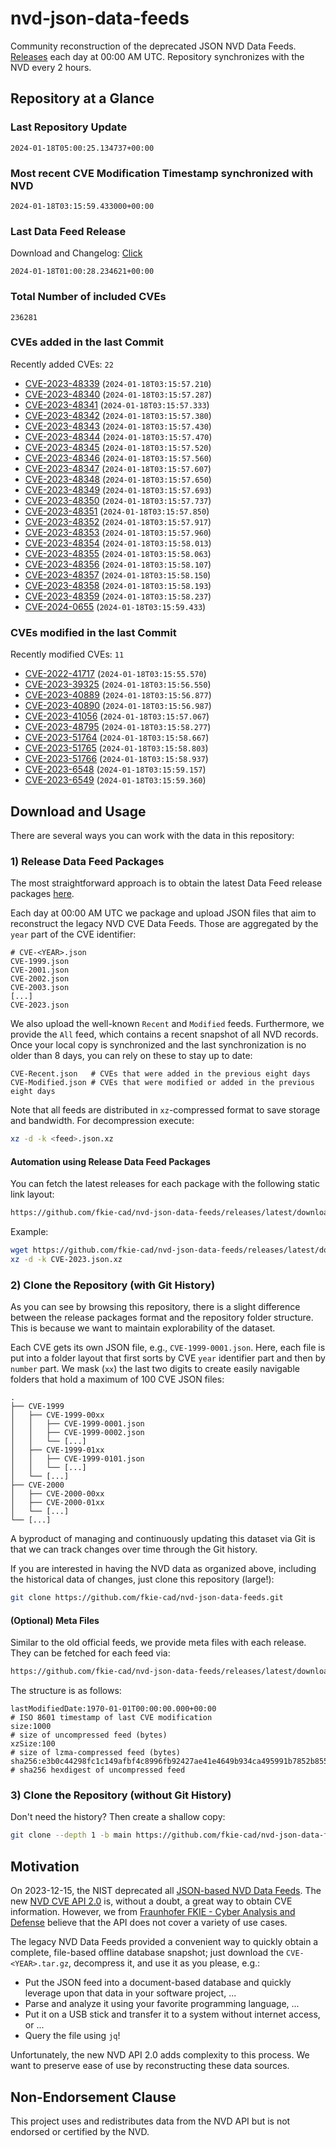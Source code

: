 # nvd-json-data-feeds

Community reconstruction of the deprecated JSON NVD Data Feeds. 
[Releases](https://github.com/fkie-cad/nvd-json-data-feeds/releases/latest) each day at 00:00 AM UTC.
Repository synchronizes with the NVD every 2 hours.

## Repository at a Glance

### Last Repository Update

```plain
2024-01-18T05:00:25.134737+00:00
```

### Most recent CVE Modification Timestamp synchronized with NVD

```plain
2024-01-18T03:15:59.433000+00:00
```

### Last Data Feed Release

Download and Changelog: [Click](https://github.com/fkie-cad/nvd-json-data-feeds/releases/latest)

```plain
2024-01-18T01:00:28.234621+00:00
```

### Total Number of included CVEs

```plain
236281
```

### CVEs added in the last Commit

Recently added CVEs: `22`

* [CVE-2023-48339](CVE-2023/CVE-2023-483xx/CVE-2023-48339.json) (`2024-01-18T03:15:57.210`)
* [CVE-2023-48340](CVE-2023/CVE-2023-483xx/CVE-2023-48340.json) (`2024-01-18T03:15:57.287`)
* [CVE-2023-48341](CVE-2023/CVE-2023-483xx/CVE-2023-48341.json) (`2024-01-18T03:15:57.333`)
* [CVE-2023-48342](CVE-2023/CVE-2023-483xx/CVE-2023-48342.json) (`2024-01-18T03:15:57.380`)
* [CVE-2023-48343](CVE-2023/CVE-2023-483xx/CVE-2023-48343.json) (`2024-01-18T03:15:57.430`)
* [CVE-2023-48344](CVE-2023/CVE-2023-483xx/CVE-2023-48344.json) (`2024-01-18T03:15:57.470`)
* [CVE-2023-48345](CVE-2023/CVE-2023-483xx/CVE-2023-48345.json) (`2024-01-18T03:15:57.520`)
* [CVE-2023-48346](CVE-2023/CVE-2023-483xx/CVE-2023-48346.json) (`2024-01-18T03:15:57.560`)
* [CVE-2023-48347](CVE-2023/CVE-2023-483xx/CVE-2023-48347.json) (`2024-01-18T03:15:57.607`)
* [CVE-2023-48348](CVE-2023/CVE-2023-483xx/CVE-2023-48348.json) (`2024-01-18T03:15:57.650`)
* [CVE-2023-48349](CVE-2023/CVE-2023-483xx/CVE-2023-48349.json) (`2024-01-18T03:15:57.693`)
* [CVE-2023-48350](CVE-2023/CVE-2023-483xx/CVE-2023-48350.json) (`2024-01-18T03:15:57.737`)
* [CVE-2023-48351](CVE-2023/CVE-2023-483xx/CVE-2023-48351.json) (`2024-01-18T03:15:57.850`)
* [CVE-2023-48352](CVE-2023/CVE-2023-483xx/CVE-2023-48352.json) (`2024-01-18T03:15:57.917`)
* [CVE-2023-48353](CVE-2023/CVE-2023-483xx/CVE-2023-48353.json) (`2024-01-18T03:15:57.960`)
* [CVE-2023-48354](CVE-2023/CVE-2023-483xx/CVE-2023-48354.json) (`2024-01-18T03:15:58.013`)
* [CVE-2023-48355](CVE-2023/CVE-2023-483xx/CVE-2023-48355.json) (`2024-01-18T03:15:58.063`)
* [CVE-2023-48356](CVE-2023/CVE-2023-483xx/CVE-2023-48356.json) (`2024-01-18T03:15:58.107`)
* [CVE-2023-48357](CVE-2023/CVE-2023-483xx/CVE-2023-48357.json) (`2024-01-18T03:15:58.150`)
* [CVE-2023-48358](CVE-2023/CVE-2023-483xx/CVE-2023-48358.json) (`2024-01-18T03:15:58.193`)
* [CVE-2023-48359](CVE-2023/CVE-2023-483xx/CVE-2023-48359.json) (`2024-01-18T03:15:58.237`)
* [CVE-2024-0655](CVE-2024/CVE-2024-06xx/CVE-2024-0655.json) (`2024-01-18T03:15:59.433`)


### CVEs modified in the last Commit

Recently modified CVEs: `11`

* [CVE-2022-41717](CVE-2022/CVE-2022-417xx/CVE-2022-41717.json) (`2024-01-18T03:15:55.570`)
* [CVE-2023-39325](CVE-2023/CVE-2023-393xx/CVE-2023-39325.json) (`2024-01-18T03:15:56.550`)
* [CVE-2023-40889](CVE-2023/CVE-2023-408xx/CVE-2023-40889.json) (`2024-01-18T03:15:56.877`)
* [CVE-2023-40890](CVE-2023/CVE-2023-408xx/CVE-2023-40890.json) (`2024-01-18T03:15:56.987`)
* [CVE-2023-41056](CVE-2023/CVE-2023-410xx/CVE-2023-41056.json) (`2024-01-18T03:15:57.067`)
* [CVE-2023-48795](CVE-2023/CVE-2023-487xx/CVE-2023-48795.json) (`2024-01-18T03:15:58.277`)
* [CVE-2023-51764](CVE-2023/CVE-2023-517xx/CVE-2023-51764.json) (`2024-01-18T03:15:58.667`)
* [CVE-2023-51765](CVE-2023/CVE-2023-517xx/CVE-2023-51765.json) (`2024-01-18T03:15:58.803`)
* [CVE-2023-51766](CVE-2023/CVE-2023-517xx/CVE-2023-51766.json) (`2024-01-18T03:15:58.937`)
* [CVE-2023-6548](CVE-2023/CVE-2023-65xx/CVE-2023-6548.json) (`2024-01-18T03:15:59.157`)
* [CVE-2023-6549](CVE-2023/CVE-2023-65xx/CVE-2023-6549.json) (`2024-01-18T03:15:59.360`)


## Download and Usage

There are several ways you can work with the data in this repository:

### 1) Release Data Feed Packages

The most straightforward approach is to obtain the latest Data Feed release packages [here](https://github.com/fkie-cad/nvd-json-data-feeds/releases/latest).

Each day at 00:00 AM UTC we package and upload JSON files that aim to reconstruct the legacy NVD CVE Data Feeds.
Those are aggregated by the `year` part of the CVE identifier:

```
# CVE-<YEAR>.json
CVE-1999.json
CVE-2001.json
CVE-2002.json
CVE-2003.json
[...]
CVE-2023.json
```

We also upload the well-known `Recent` and `Modified` feeds.
Furthermore, we provide the `All` feed, which contains a recent snapshot of all NVD records.
Once your local copy is synchronized and the last synchronization is no older than 8 days, you can rely on these to stay up to date:

```plain
CVE-Recent.json   # CVEs that were added in the previous eight days
CVE-Modified.json # CVEs that were modified or added in the previous eight days
```

Note that all feeds are distributed in `xz`-compressed format to save storage and bandwidth.
For decompression execute:

```sh
xz -d -k <feed>.json.xz
```


#### Automation using Release Data Feed Packages

You can fetch the latest releases for each package with the following static link layout:

```sh
https://github.com/fkie-cad/nvd-json-data-feeds/releases/latest/download/CVE-<YEAR>.json.xz
```

Example:

```sh
wget https://github.com/fkie-cad/nvd-json-data-feeds/releases/latest/download/CVE-2023.json.xz
xz -d -k CVE-2023.json.xz
```



### 2) Clone the Repository (with Git History)

As you can see by browsing this repository, there is a slight difference between the release packages format and the repository folder structure.
This is because we want to maintain explorability of the dataset.

Each CVE gets its own JSON file, e.g., `CVE-1999-0001.json`.
Here, each file is put into a folder layout that first sorts by CVE `year` identifier part and then by `number` part.
We mask (`xx`) the last two digits to create easily navigable folders that hold a maximum of 100 CVE JSON files:

```plain
.
├── CVE-1999
│   ├── CVE-1999-00xx
│   │   ├── CVE-1999-0001.json
│   │   ├── CVE-1999-0002.json
│   │   └── [...]
│   ├── CVE-1999-01xx
│   │   ├── CVE-1999-0101.json
│   │   └── [...]
│   └── [...]
├── CVE-2000
│   ├── CVE-2000-00xx
│   ├── CVE-2000-01xx
│   └── [...]
└── [...]
```

A byproduct of managing and continuously updating this dataset via Git is that we can track changes over time through the Git history.

If you are interested in having the NVD data as organized above, including the historical data of changes, just clone this repository (large!):

```sh
git clone https://github.com/fkie-cad/nvd-json-data-feeds.git
```

#### (Optional) Meta Files

Similar to the old official feeds, we provide meta files with each release. They can be fetched for each feed via:

```sh
https://github.com/fkie-cad/nvd-json-data-feeds/releases/latest/download/CVE-<YEAR>.meta
```

The structure is as follows:

```plain
lastModifiedDate:1970-01-01T00:00:00.000+00:00                          # ISO 8601 timestamp of last CVE modification
size:1000                                                               # size of uncompressed feed (bytes)
xzSize:100                                                              # size of lzma-compressed feed (bytes)
sha256:e3b0c44298fc1c149afbf4c8996fb92427ae41e4649b934ca495991b7852b855 # sha256 hexdigest of uncompressed feed
```


### 3) Clone the Repository (without Git History)

Don't need the history? Then create a shallow copy:

```sh
git clone --depth 1 -b main https://github.com/fkie-cad/nvd-json-data-feeds.git
```

## Motivation

On 2023-12-15, the NIST deprecated all [JSON-based NVD Data Feeds](https://nvd.nist.gov/vuln/data-feeds#divRetirementBanner-1).
The new [NVD CVE API 2.0](https://nvd.nist.gov/developers/vulnerabilities) is, without a doubt, a great way to obtain CVE information.
However, we from [Fraunhofer FKIE - Cyber Analysis and Defense](https://www.fkie.fraunhofer.de/en/departments/cad.html) believe that the API does not cover a variety of use cases.

The legacy NVD Data Feeds provided a convenient way to quickly obtain a complete, file-based offline database snapshot; just download the `CVE-<YEAR>.tar.gz`, decompress it, and use it as you please, e.g.:

* Put the JSON feed into a document-based database and quickly leverage upon that data in your software project, ...
* Parse and analyze it using your favorite programming language, ...
* Put it on a USB stick and transfer it to a system without internet access, or ...
* Query the file using `jq`!

Unfortunately, the new NVD API 2.0 adds complexity to this process.
We want to preserve ease of use by reconstructing these data sources.

## Non-Endorsement Clause

This project uses and redistributes data from the NVD API but is not endorsed or certified by the NVD.